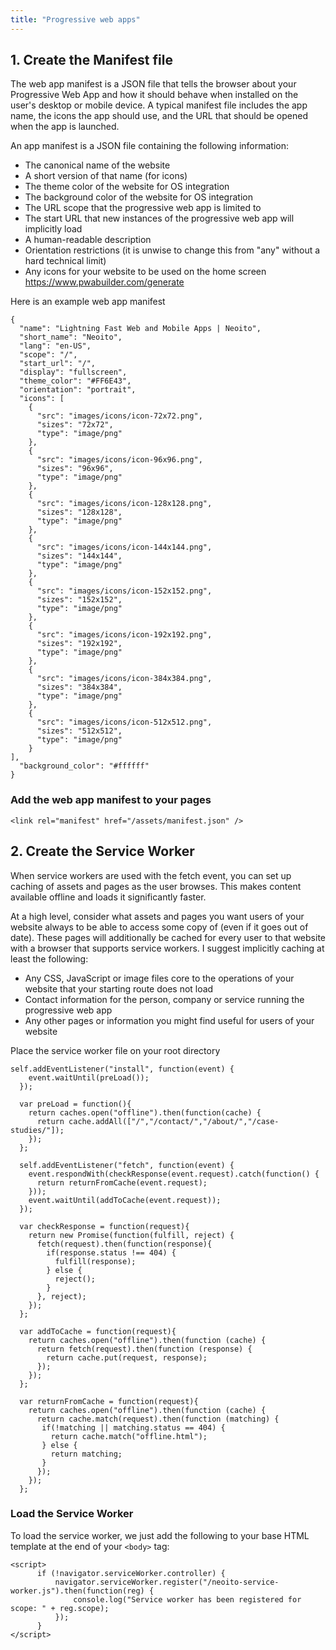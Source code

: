 ```yaml
---
title: "Progressive web apps"
---
```


## 1. Create the Manifest file

The web app manifest is a JSON file that tells the browser about your Progressive Web App and how it should behave when installed on the user's desktop or mobile device. A typical manifest file includes the app name, the icons the app should use, and the URL that should be opened when the app is launched.

An app manifest is a JSON file containing the following information:

* The canonical name of the website
* A short version of that name (for icons)
* The theme color of the website for OS integration
* The background color of the website for OS integration
* The URL scope that the progressive web app is limited to
* The start URL that new instances of the progressive web app will implicitly load
* A human-readable description
* Orientation restrictions (it is unwise to change this from "any" without a hard technical limit)
* Any icons for your website to be used on the home screen https://www.pwabuilder.com/generate

Here is an example web app manifest

```
{
  "name": "Lightning Fast Web and Mobile Apps | Neoito",
  "short_name": "Neoito",
  "lang": "en-US",
  "scope": "/",
  "start_url": "/",
  "display": "fullscreen",
  "theme_color": "#FF6E43",
  "orientation": "portrait",
  "icons": [
    {
      "src": "images/icons/icon-72x72.png",
      "sizes": "72x72",
      "type": "image/png"
    },
    {
      "src": "images/icons/icon-96x96.png",
      "sizes": "96x96",
      "type": "image/png"
    },
    {
      "src": "images/icons/icon-128x128.png",
      "sizes": "128x128",
      "type": "image/png"
    },
    {
      "src": "images/icons/icon-144x144.png",
      "sizes": "144x144",
      "type": "image/png"
    },
    {
      "src": "images/icons/icon-152x152.png",
      "sizes": "152x152",
      "type": "image/png"
    },
    {
      "src": "images/icons/icon-192x192.png",
      "sizes": "192x192",
      "type": "image/png"
    },
    {
      "src": "images/icons/icon-384x384.png",
      "sizes": "384x384",
      "type": "image/png"
    },
    {
      "src": "images/icons/icon-512x512.png",
      "sizes": "512x512",
      "type": "image/png"
    }
],
  "background_color": "#ffffff"
}
```

### Add the web app manifest to your pages

```
<link rel="manifest" href="/assets/manifest.json" />
```


## 2. Create the Service Worker

When service workers are used with the fetch event, you can set up caching of assets and pages as the user browses. This makes content available offline and loads it significantly faster.

At a high level, consider what assets and pages you want users of your website always to be able to access some copy of (even if it goes out of date). These pages will additionally be cached for every user to that website with a browser that supports service workers. I suggest implicitly caching at least the following:

* Any CSS, JavaScript or image files core to the operations of your website that your starting route does not load
* Contact information for the person, company or service running the progressive web app
* Any other pages or information you might find useful for users of your website

Place the service worker file on your root directory 

```
self.addEventListener("install", function(event) {
    event.waitUntil(preLoad());
  });
  
  var preLoad = function(){
    return caches.open("offline").then(function(cache) {
      return cache.addAll(["/","/contact/","/about/","/case-studies/"]);
    });
  };
  
  self.addEventListener("fetch", function(event) {
    event.respondWith(checkResponse(event.request).catch(function() {
      return returnFromCache(event.request);
    }));
    event.waitUntil(addToCache(event.request));
  });
  
  var checkResponse = function(request){
    return new Promise(function(fulfill, reject) {
      fetch(request).then(function(response){
        if(response.status !== 404) {
          fulfill(response);
        } else {
          reject();
        }
      }, reject);
    });
  };
  
  var addToCache = function(request){
    return caches.open("offline").then(function (cache) {
      return fetch(request).then(function (response) {
        return cache.put(request, response);
      });
    });
  };
  
  var returnFromCache = function(request){
    return caches.open("offline").then(function (cache) {
      return cache.match(request).then(function (matching) {
       if(!matching || matching.status == 404) {
         return cache.match("offline.html");
       } else {
         return matching;
       }
      });
    });
  };

```

### Load the Service Worker

To load the service worker, we just add the following to your base HTML template at the end of your ``` <body> ``` tag:

```
<script>
      if (!navigator.serviceWorker.controller) {
          navigator.serviceWorker.register("/neoito-service-worker.js").then(function(reg) {
              console.log("Service worker has been registered for scope: " + reg.scope);
          });
      }
</script>
```
